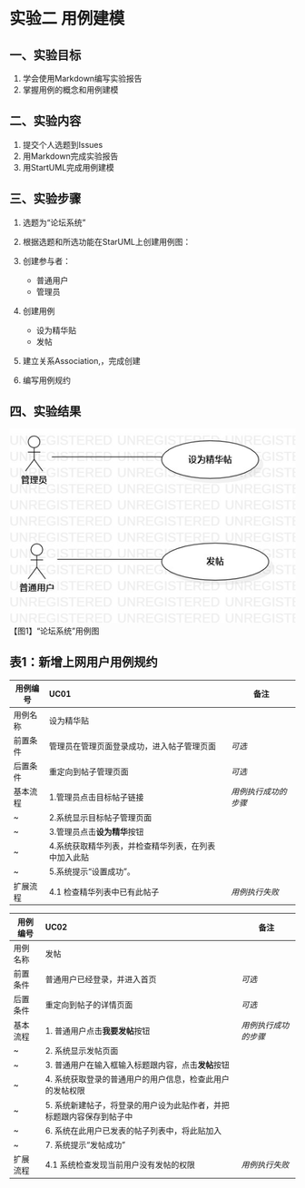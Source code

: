 # 实验二   用例建模
## 一、实验目标

1. 学会使用Markdown编写实验报告  
2. 掌握用例的概念和用例建模

## 二、实验内容
1. 提交个人选题到Issues  
2. 用Markdown完成实验报告  
3. 用StartUML完成用例建模  


## 三、实验步骤  
1. 选题为“论坛系统”
2. 根据选题和所选功能在StarUML上创建用例图：   

3. 创建参与者：
	- 普通用户
	- 管理员

4. 创建用例
	- 设为精华贴
	- 发帖
5. 建立关系Association,，完成创建      
6. 编写用例规约  

## 四、实验结果

![第一个UML图](./Lab2_UseCaseDiagram.jpg)  
【图1】“论坛系统”用例图


## 表1：新增上网用户用例规约  

用例编号  | UC01 | 备注  
-|:-|-  
用例名称  | 设为精华贴                       |   
前置条件  | 管理员在管理页面登录成功，进入帖子管理页面 | *可选*   
后置条件  | 重定向到帖子管理页面 | *可选*   
基本流程  | 1.管理员点击目标帖子链接 |*用例执行成功的步骤*    
~| 2.系统显示目标帖子管理页面 |   
~| 3.管理员点击**设为精华**按钮 |   
~| 4.系统获取精华列表，并检查精华列表，在列表中加入此贴 |   
~| 5.系统提示“设置成功”。 |  
扩展流程  | 4.1 检查精华列表中已有此帖子 |*用例执行失败* 




用例编号  | UC02 | 备注  
-|:-|-  
用例名称  | 发帖                                                         |   
前置条件  | 普通用户已经登录，并进入首页 | *可选*   
后置条件  | 重定向到帖子的详情页面 | *可选*   
基本流程  | 1. 普通用户点击**我要发帖**按钮 |*用例执行成功的步骤*    
~| 2. 系统显示发帖页面 |   
~| 3. 普通用户在输入框输入标题跟内容，点击**发帖**按钮 |   
~| 4. 系统获取登录的普通用户的用户信息，检查此用户的发帖权限 |   
~| 5. 系统新建帖子，将登录的用户设为此贴作者，并把标题跟内容保存到帖子中 |  
~| 6. 系统在此用户已发表的帖子列表中，将此贴加入 |  
~| 7. 系统提示“发帖成功” |  
扩展流程  | 4.1 系统检查发现当前用户没有发帖的权限 |*用例执行失败*    
